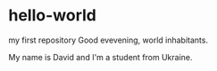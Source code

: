 # hello-world
my first repository 
Good evevening, world inhabitants.

My name is David and I'm a student from Ukraine. 
